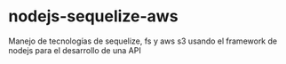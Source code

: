 # nodejs-sequelize-aws
Manejo de tecnologías de sequelize, fs y aws s3 usando el framework de nodejs para el desarrollo de una API
